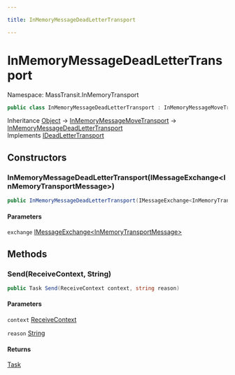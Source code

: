 ```yaml
---

title: InMemoryMessageDeadLetterTransport

---
```


# InMemoryMessageDeadLetterTransport

Namespace: MassTransit.InMemoryTransport

```csharp
public class InMemoryMessageDeadLetterTransport : InMemoryMessageMoveTransport, IDeadLetterTransport
```

Inheritance [Object](https://learn.microsoft.com/en-us/dotnet/api/system.object) → [InMemoryMessageMoveTransport](../masstransit-inmemorytransport/inmemorymessagemovetransport) → [InMemoryMessageDeadLetterTransport](../masstransit-inmemorytransport/inmemorymessagedeadlettertransport)<br/>
Implements [IDeadLetterTransport](../../masstransit-abstractions/masstransit-transports/ideadlettertransport)

## Constructors

### **InMemoryMessageDeadLetterTransport(IMessageExchange\<InMemoryTransportMessage\>)**

```csharp
public InMemoryMessageDeadLetterTransport(IMessageExchange<InMemoryTransportMessage> exchange)
```

#### Parameters

`exchange` [IMessageExchange\<InMemoryTransportMessage\>](../masstransit-transports-fabric/imessageexchange-1)<br/>

## Methods

### **Send(ReceiveContext, String)**

```csharp
public Task Send(ReceiveContext context, string reason)
```

#### Parameters

`context` [ReceiveContext](../../masstransit-abstractions/masstransit/receivecontext)<br/>

`reason` [String](https://learn.microsoft.com/en-us/dotnet/api/system.string)<br/>

#### Returns

[Task](https://learn.microsoft.com/en-us/dotnet/api/system.threading.tasks.task)<br/>
